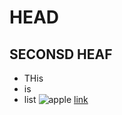 # HEAD
## SECONSD HEAF
- THis
- is
- list
![apple](https://www.applesfromny.com/wp-content/uploads/2020/05/20Ounce_NYAS-Apples2.png)
[link](www.google.com)
